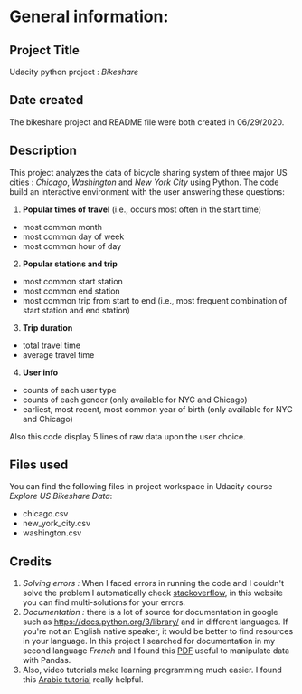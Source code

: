 # General information:

## Project Title
Udacity python project : *Bikeshare*

## Date created
The bikeshare project and README file were both created in 06/29/2020.

## Description
This project analyzes the data of bicycle sharing system of three major US cities : *Chicago*, *Washington* and *New York City* using Python.
The code build an interactive environment with the user answering these questions:

1. **Popular times of travel** (i.e., occurs most often in the start time)
- most common month
- most common day of week
- most common hour of day

2. **Popular stations and trip**
- most common start station
- most common end station
- most common trip from start to end (i.e., most frequent combination of start station and end station)

3. **Trip duration**
- total travel time
- average travel time

4. **User info**
- counts of each user type
- counts of each gender (only available for NYC and Chicago)
- earliest, most recent, most common year of birth (only available for NYC and Chicago)

Also this code display 5 lines of raw data upon the user choice.

## Files used
You can find the following files in project workspace in Udacity course *Explore US Bikeshare Data*:
* chicago.csv
* new_york_city.csv
* washington.csv

## Credits
1. *Solving errors :* When I faced errors in running the code and I couldn't solve the problem I automatically check [stackoverflow](https://stackoverflow.com/), in this website  you can find multi-solutions for your errors.
2. *Documentation :* there is a lot of source for documentation in google such as https://docs.python.org/3/library/ and in different languages.
If you're not an English native speaker, it would be better to find resources in your language.
In this project I searched for documentation in my second language *French* and I found this [PDF](http://eric.univ-lyon2.fr/~ricco/tanagra/fichiers/fr_Tanagra_Data_Manipulation_Pandas.pdf) useful to manipulate data with Pandas.
3. Also, video tutorials make learning programming much easier. I found this [Arabic tutorial](https://www.youtube.com/watch?v=5Fl5MPaFrH4) really helpful.
